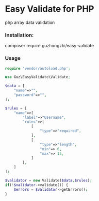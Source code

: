 # Easy Validate for PHP

php array data validation

### Installation:

composer require guzhongzhi/easy-validate


### Usage

```php
require 'vendor/autoload.php';

use Guz\EasyValidate\Validate;

$data = [
    "name"=>"",
    "password"=>"",
];

$rules = [
    "name"=>[
        "label"=>"Username",
        "rules"=>[
            [
                "type"=>"required",
            ],
            [
                "type"=>"length",
                "min"=> 6,
                "max"=> 15,
            ]
        ],
    ]
];

$validator = new Validate($data,$rules);
if(!$validator->validate()) {
    $errors = $validator->getErrors();
}

```



